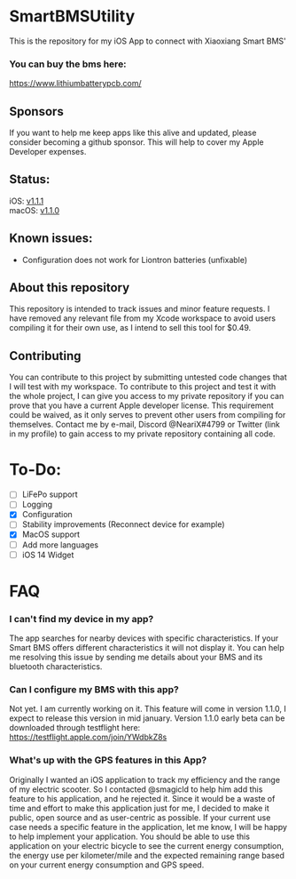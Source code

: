 # SmartBMSUtility
This is the repository for my iOS App to connect with Xiaoxiang Smart BMS' 
### You can buy the bms here:
https://www.lithiumbatterypcb.com/

## Sponsors
If you want to help me keep apps like this alive and updated, please consider becoming a github sponsor. This will help to cover my Apple Developer expenses.

## Status:
iOS: [v1.1.1](https://apps.apple.com/de/app/apple-store/id1540178292)<br>
macOS: [v1.1.0](https://apps.apple.com/de/app/apple-store/id1540178292)

## Known issues:
* Configuration does not work for Liontron batteries (unfixable)


## About this repository
This repository is intended to track issues and minor feature requests. I have removed any relevant file from my Xcode workspace to avoid users compiling it for their own use, as I intend to sell this tool for $0.49.

## Contributing
You can contribute to this project by submitting untested code changes that I will test with my workspace.
To contribute to this project and test it with the whole project, I can give you access to my private repository if you can prove that you have a current Apple developer license. This requirement could be waived, as it only serves to prevent other users from compiling for themselves.
Contact me by e-mail, Discord @NeariX#4799 or Twitter (link in my profile) to gain access to my private repository containing all code.

# To-Do:
- [ ] LiFePo support
- [ ] Logging
- [x] Configuration
- [ ] Stability improvements (Reconnect device for example)
- [x] MacOS support
- [ ] Add more languages
- [ ] iOS 14 Widget

# FAQ
### I can't find my device in my app?
The app searches for nearby devices with specific characteristics. If your Smart BMS offers different characteristics it will not display it. You can help me resolving this issue by sending me details about your BMS and its bluetooth characteristics.

### Can I configure my BMS with this app?
Not yet. I am currently working on it. This feature will come in version 1.1.0, I expect to release this version in mid january.
Version 1.1.0 early beta can be downloaded through testflight here: https://testflight.apple.com/join/YWdbkZ8s

### What's up with the GPS features in this App?
Originally I wanted an iOS application to track my efficiency and the range of my electric scooter. So I contacted @smagicld to help him add this feature to his application, and he rejected it. Since it would be a waste of time and effort to make this application just for me, I decided to make it public, open source and as user-centric as possible. If your current use case needs a specific feature in the application, let me know, I will be happy to help implement your application.
You should be able to use this application on your electric bicycle to see the current energy consumption, the energy use per kilometer/mile and the expected remaining range based on your current energy consumption and GPS speed.
